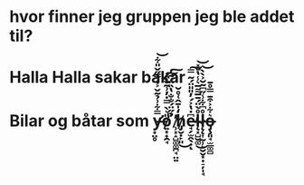 # hvor finner jeg gruppen jeg ble addet til?
# Halla Halla sakar bakar
# Bilar og båtar som y̶̛͙̤̥̿͋͗̉̃̌͐̀̿̋̌̎͋͝o̸͍͙̟̯̘̎͛̀̿̇̓͗̃̌͒̚͠͠ ̸̹͓̝̺͚͚̪̘̤͍̉̋̈́̐̐̔̏̈́͂̓̕h̸̡̬̣̙͈̒̍̄̂͑̊̆͜e̶̘̗̫̭̖̣͆̇̔͐́̓̎̎̈́͂̿̕͠ͅl̴̨͓̺̮͚̊̀̈́̄̅͌̅͛̾̔̌̽͜͝l̷̨̨͎̰̹̙̮̬͙̣̠̦̩̘̊͆͋̾̋͆̃̆͐̀̀͝o̶̡̧͈̘̫̲͚̻͛͋͐͒̄̿̊̄
